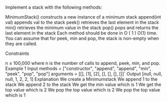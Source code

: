 Implement a stack with the following methods:

MinimumStack() constructs a new instance of a minimum stack
append(int val) appends val to the stack
peek() retrieves the last element in the stack
min() retrieves the minimum value in the stack
pop() pops and returns the last element in the stack
Each method should be done in 
O
(
1
)
O(1) time. You can assume that for peek, min and pop, the stack is non-empty when they are called.

Constraints

n ≤ 100,000 where n is the number of calls to append, peek, min, and pop.
Example 1
Input
methods = ["constructor", "append", "append", "min", "peek", "pop", "pop"]
arguments = [[], [1], [2], [], [], [], []]`
Output
[null, null, null, 1, 2, 2, 1]
Explanation
We create a Minimumstack
We append 1 to the stack
We append 2 to the stack
We get the min value which is 1
We get the top value which is 2
We pop the top value which is 2
We pop the top value which is 1
